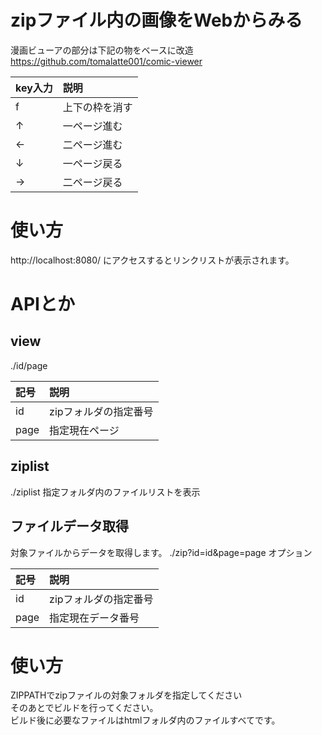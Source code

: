 # zipファイル内の画像をWebからみる


漫画ビューアの部分は下記の物をベースに改造
https://github.com/tomalatte001/comic-viewer

|key入力|説明|
|:--|:--|
|f|上下の枠を消す|
|↑|一ページ進む|
|←|二ページ進む|
|↓|一ページ戻る|
|→|二ページ戻る|

# 使い方

http://localhost:8080/ にアクセスするとリンクリストが表示されます。

# APIとか

## view
./id/page

|記号|説明|
|:--|:--|
|id|zipフォルダの指定番号|
|page|指定現在ページ|

## ziplist
./ziplist
指定フォルダ内のファイルリストを表示

## ファイルデータ取得
対象ファイルからデータを取得します。
./zip?id=id&page=page
オプション

|記号|説明|
|:--|:--|
|id|zipフォルダの指定番号|
|page|指定現在データ番号|

# 使い方
ZIPPATHでzipファイルの対象フォルダを指定してください\
そのあとでビルドを行ってください。\
ビルド後に必要なファイルはhtmlフォルダ内のファイルすべてです。